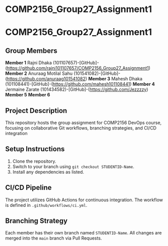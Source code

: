 # COMP2156_Group27_Assignment1
# COMP2156_Group27_Assignment1
## Group Members
**Member 1** Rajni Dhaka (101107657)-[GitHub]-(https://github.com/rajni101107657/COMP2156_Group27_Assignment1)
**Member 2** Anuraag Motilal Sahu (101541082)-[GitHub]-(https://github.com/anuraag101541082)
**Member 3** Mahesh Dhaka (101108441)-[GitHub]-(https://github.com/mahesh101108441)
**Member 4** Jermaine Zarate (101434582)-[GitHub]-(https://github.com/Jezzzzy)
**Member 5** 
**Member 6** 

## Project Description
This repository hosts the group assignment for COMP2156 DevOps course, focusing on
collaborative Git workflows, branching strategies, and CI/CD integration

## Setup Instructions
1. Clone the repository.
2. Switch to your branch using `git checkout STUDENTID-Name`.
3. Install any dependencies as listed.

## CI/CD Pipeline
The project utilizes GitHub Actions for continuous integration. The workflow is defined
in `.github/workflows/ci.yml`.

## Branching Strategy
Each member has their own branch named `STUDENTID-Name`. All changes are
merged into the `main` branch via Pull Requests.
